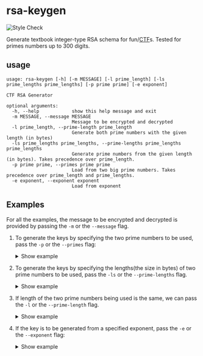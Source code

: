 # rsa-keygen
![Style Check](https://github.com/alanyee/rsa-keygen/actions/workflows/linter.yml/badge.svg)

Generate textbook integer-type RSA schema for fun/[CTF](https://ctftime.org/)s. Tested for primes numbers up to 300 digits.

## usage

```text
usage: rsa-keygen [-h] [-m MESSAGE] [-l prime_length] [-ls prime_lengths prime_lengths] [-p prime prime] [-e exponent]

CTF RSA Generator

optional arguments:
  -h, --help            show this help message and exit
  -m MESSAGE, --message MESSAGE
                        Message to be encrypted and decrypted
  -l prime_length, --prime-length prime_length
                        Generate both prime numbers with the given length (in bytes)
  -ls prime_lengths prime_lengths, --prime-lengths prime_lengths prime_lengths
                        Generate prime numbers from the given length (in bytes). Takes precedence over prime_length.
  -p prime prime, --primes prime prime
                        Load from two big prime numbers. Takes precedence over prime_length and prime_lengths.
  -e exponent, --exponent exponent
                        Load from exponent
 ```

## Examples

For all the examples, the message to be encrypted and decrypted is provided by passing the `-m` or the `--message` flag.

1. To generate the keys by specifying the two prime numbers to be used, pass the `-p` or the `--primes` flag:
    <details>
    <summary>Show example</summary>
    <p>
    
    ```
    $ rsa-keygen -m "The message goes here" -p 17 13
    m:
    123362127776045355325184496631186371083667333542501
    n:
    221
    phi:
    192
    d:
    65
    c:
    21
    ```
   This example uses the two prime numbers 17 and 13 to generate the keys.

    The order in  which the arguments are passed don't matter. The command below will work just like the above example.  
    `$ rsa-keygen -p 17 13 -m "The message goes here`
    </p>
    </details>  
  

2. To generate the keys by specifying the lengths(the size in bytes) of two prime numbers to be used, pass the `-ls` or the `--prime-lengths` flag.
    <details>
    <summary>Show example</summary>
    <p>
   
    ```
    $ rsa-keygen -m "The message goes here" -ls 32 64 
    m:
    123362127776045355325184496631186371083667333542501
    Generating 1st prime of length 32 ... Done.
    Generating 2nd prime of length 64 ... Done.
    n:
    47556891592590489208054307657
    phi:
    47556891576510580051989125316
    d:
    17786395004834686171999106621
    c:
    21952363551535066551250980471
    ```
    </p>
    This example uses one prime number having the size of 32 bytes while the other prime number having the size of 64 bytes.
    </details>  


3. If length of the two prime numbers being used is the same, we can pass the `-l` or the `--prime-length` flag.
    <details>
    <summary>Show example</summary>
    <p>
   
    ```
    $ rsa-keygen -m "The message goes here" -l 256 
    m:
    123362127776045355325184496631186371083667333542501
    Generating 1st prime of length 256 ... Done.
    Generating 2nd prime of length 256 ... Done.
    n:
    5582826894363286377472569981239943370180566271496343561506135521040753567699648883542943641090961494366588907876500582592466309738990834922788665356802131
    phi:
    5582826894363286377472569981239943370180566271496343561506135521040753567699497243467916597156172216800437440457198218821636002629632191399098338937620872
    d:
    1307603229145008863606877782199873822913341963584980601326261199749386869465909069491013011983265079693710647588659728991441668681277051710883310232273073
    c:
    1957840327725554014766627662755023947129607290378923521502432676947466991128225062897106936657555488818065445667019180444456599814566964260723515825205380
    ```
    </p>
    </details> 
   

4. If the key is to be generated from a specified exponent, pass the `-e` or the `--exponent` flag:
    <details>
    <summary>Show example</summary>
    <p>
   
    ```
    $ rsa-keygen -m "The message goes here" -l 32 -e 65537
    m:
    123362127776045355325184496631186371083667333542501
    Generating 1st prime of length 32 ... Done.
    Generating 2nd prime of length 32 ... Done.
    n:
    12962843795152722343
    phi:
    12962843787936417760
    d:
    10493184396506017953
    c:
    6233734676688870585
    ```
    </p>
    </details>
